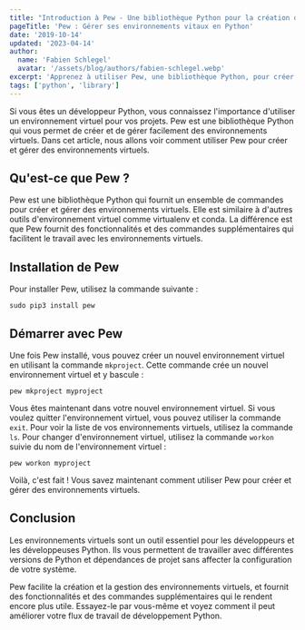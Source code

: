 ```yaml
---
title: "Introduction à Pew - Une bibliothèque Python pour la création d'environnements virtuels"
pageTitle: 'Pew : Gérer ses environnements vitaux en Python'
date: '2019-10-14'
updated: '2023-04-14'
author:
  name: 'Fabien Schlegel'
  avatar: '/assets/blog/authors/fabien-schlegel.webp'
excerpt: 'Apprenez à utiliser Pew, une bibliothèque Python, pour créer et gérer des environnements virtuels, ce qui vous permet de travailler avec différentes versions de Python et dépendances de projet sans affecter la configuration de votre système.'
tags: ['python', 'library']
---
```


Si vous êtes un développeur Python, vous connaissez l'importance d'utiliser un environnement virtuel pour vos projets. Pew est une bibliothèque Python qui vous permet de créer et de gérer facilement des environnements virtuels. Dans cet article, nous allons voir comment utiliser Pew pour créer et gérer des environnements virtuels.

## Qu'est-ce que Pew ?

Pew est une bibliothèque Python qui fournit un ensemble de commandes pour créer et gérer des environnements virtuels. Elle est similaire à d'autres outils d'environnement virtuel comme virtualenv et conda. La différence est que Pew fournit des fonctionnalités et des commandes supplémentaires qui facilitent le travail avec les environnements virtuels.

## Installation de Pew

Pour installer Pew, utilisez la commande suivante :

```shell
sudo pip3 install pew
```

## Démarrer avec Pew

Une fois Pew installé, vous pouvez créer un nouvel environnement virtuel en utilisant la commande `mkproject`. Cette commande crée un nouvel environnement virtuel et y bascule :

```shell
pew mkproject myproject
```

Vous êtes maintenant dans votre nouvel environnement virtuel. Si vous voulez quitter l'environnement virtuel, vous pouvez utiliser la commande `exit`. Pour voir la liste de vos environnements virtuels, utilisez la commande `ls`. Pour changer d'environnement virtuel, utilisez la commande `workon` suivie du nom de l'environnement virtuel :

```shell
pew workon myproject
```

Voilà, c'est fait ! Vous savez maintenant comment utiliser Pew pour créer et gérer des environnements virtuels.

## Conclusion

Les environnements virtuels sont un outil essentiel pour les développeurs et les développeuses Python. Ils vous permettent de travailler avec différentes versions de Python et dépendances de projet sans affecter la configuration de votre système.

Pew facilite la création et la gestion des environnements virtuels, et fournit des fonctionnalités et des commandes supplémentaires qui le rendent encore plus utile. Essayez-le par vous-même et voyez comment il peut améliorer votre flux de travail de développement Python.
